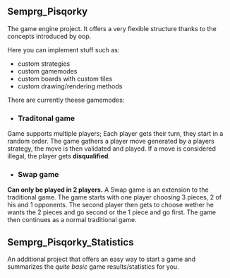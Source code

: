## Semprg_Pisqorky
The game engine project. It offers a very flexible structure
thanks to the concepts introduced by oop.

Here you can implement stuff such as:
- custom strategies
- custom gamemodes
- custom boards with custom tiles
- custom drawing/rendering methods

There are currently theese gamemodes:
- ### Traditonal game
Game supports multiple players; Each player gets their turn, 
they start in a random order. The game gathers a player move
generated by a players strategy, the move is then validated and played.
If a move is considered illegal, the player gets **disqualified**.
- ### Swap game
**Can only be played in 2 players.** A Swap game is an
extension to the traditional game. The game starts with one player
choosing 3 pieces, 2 of his and 1 opponents. The second player then
gets to choose wether he wants the 2 pieces and go second or the 1 piece
and go first. The game then continues as a normal traditional game.

## Semprg_Pisqorky_Statistics
An additional project that offers an easy way to start a game
and summarizes the *quite basic* game results/statistics  for you. 
